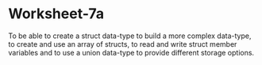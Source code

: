 # Worksheet-7a

To be able to create a struct data-type to build a more complex data-type, to create and use an array of structs, to read and write struct member variables and to use a union data-type to provide different storage options.

